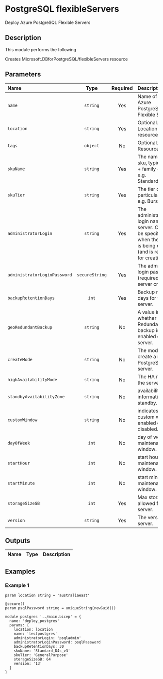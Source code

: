 # PostgreSQL flexibleServers

Deploy Azure PostgreSQL Flexible Servers

## Description

This module performs the following

Creates Microsoft.DBforPostgreSQL/flexibleServers resource

## Parameters

| Name                         | Type           | Required | Description                                                                                                                       |
| :--------------------------- | :------------: | :------: | :-------------------------------------------------------------------------------------------------------------------------------- |
| `name`                       | `string`       | Yes      | Name of your Azure PostgreSQL Flexible Server.                                                                                    |
| `location`                   | `string`       | Yes      | Optional. Location for all resources.                                                                                             |
| `tags`                       | `object`       | No       | Optional. Resource tags.                                                                                                          |
| `skuName`                    | `string`       | Yes      | The name of the sku, typically, tier + family + cores, e.g. Standard_D4s_v3.                                                      |
| `skuTier`                    | `string`       | Yes      | The tier of the particular SKU, e.g. Burstable.                                                                                   |
| `administratorLogin`         | `string`       | Yes      | The administrators login name of a server. Can only be specified when the server is being created (and is required for creation). |
| `administratorLoginPassword` | `secureString` | Yes      | The administrator login password (required for server creation).                                                                  |
| `backupRetentionDays`        | `int`          | Yes      | Backup retention days for the server.                                                                                             |
| `geoRedundantBackup`         | `string`       | No       | A value indicating whether Geo-Redundant backup is enabled on the server.                                                         |
| `createMode`                 | `string`       | No       | The mode to create a new PostgreSQL server.                                                                                       |
| `highAvailabilityMode`       | `string`       | No       | The HA mode for the server.                                                                                                       |
| `standbyAvailabilityZone`    | `string`       | No       | availability zone information of the standby.                                                                                     |
| `customWindow`               | `string`       | No       | indicates whether custom window is enabled or disabled.                                                                           |
| `dayOfWeek`                  | `int`          | No       | day of week for maintenance window.                                                                                               |
| `startHour`                  | `int`          | No       | start hour for maintenance window.                                                                                                |
| `startMinute`                | `int`          | No       | start minute for maintenance window.                                                                                              |
| `storageSizeGB`              | `int`          | Yes      | Max storage allowed for a server.                                                                                                 |
| `version`                    | `string`       | Yes      | The version of a server.                                                                                                          |

## Outputs

| Name | Type | Description |
| :--- | :--: | :---------- |

## Examples

### Example 1

```bicep
param location string = 'australiaeast'

@secure()
param psqlPassword string = uniqueString(newGuid())

module postgres '../main.bicep' = {
  name: 'deploy_postgres'
  params: {
    location: location
    name: 'testpostgres'
    administratorLogin: 'psqladmin'
    administratorLoginPassword: psqlPassword
    backupRetentionDays: 30
    skuName: 'Standard_D4s_v3'
    skuTier: 'GeneralPurpose'
    storageSizeGB: 64
    version: '13'
  }
}
```